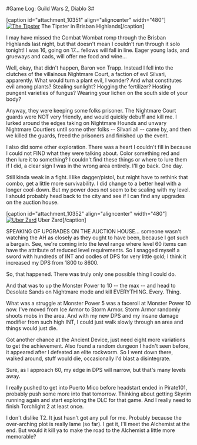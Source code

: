 #Game Log: Guild Wars 2, Diablo 3#

[caption id="attachment\_10351" align="aligncenter" width="480"][![](http://westkarana.com/wp-content/uploads/2012/10/Gw2-2012-10-18-23-44-12-32-480x269.jpg "The Tipster")](http://westkarana.com/wp-content/uploads/2012/10/Gw2-2012-10-18-23-44-12-32.jpg) The Tipster in Brisban Highlands[/caption]

I may have missed the Combat Wombat romp through the Brisban Highlands last night, but that doesn't mean I couldn't run through it solo tonight! I was 16, going on 17... fellows will fall in line. Eager young lads, and grueways and cads, will offer me food and wine...

Well, okay, that didn't happen, Baron von Trapp. Instead I fell into the clutches of the villainous Nightmare Court, a faction of evil Silvari, apparently. What would turn a plant evil, I wonder? And what constitutes evil among plants? Stealing sunlight? Hogging the fertilizer? Hosting pungent varieties of fungus? Wearing your lichen on the south side of your body?

Anyway, they were keeping some folks prisoner. The Nightmare Court guards were NOT very friendly, and would quickly debuff and kill me. I lurked around the edges taking on Nightmare Hounds and unwary Nightmare Courtiers until some other folks -- Silvari all -- came by, and then we killed the guards, freed the prisoners and finished up the event.

I also did some other exploration. There was a heart I couldn't fill in because I could not FIND what they were talking about. Color something red and then lure it to something? I couldn't find these things or where to lure them if I did, a clear sign I was in the wrong area entirely. I'll go back. One day.

Still kinda weak in a fight. I like dagger/pistol, but might have to rethink that combo, get a little more survivability. I did change to a better heal with a longer cool-down. But my power does not seem to be scaling with my level. I should probably head back to the city and see if I can find any upgrades on the auction house.

[caption id="attachment\_10352" align="aligncenter" width="480"][![](http://westkarana.com/wp-content/uploads/2012/10/Diablo-III-2012-10-18-20-53-37-07-480x280.jpg "Uber Zard")](http://westkarana.com/wp-content/uploads/2012/10/Diablo-III-2012-10-18-20-53-37-07.jpg) Uber Zard[/caption]

SPEAKING OF UPGRADES ON THE AUCTION HOUSE... someone wasn't watching the AH as closely as they ought to have been, because I got such a bargain. See, we're coming into the level range where level 60 items can have the attribute of reduced level requirements. So I snagged myself a sword with hundreds of INT and oodles of DPS for very little gold; I think it increased my DPS from 1800 to 8600.

So, that happened. There was truly only one possible thing I could do.

And that was to up the Monster Power to 10 -- the max -- and head to Desolate Sands on Nightmare mode and kill EVERYTHING. Every. Thing.

What was a struggle at Monster Power 5 was a faceroll at Monster Power 10 now. I've moved from Ice Armor to Storm Armor. Storm Armor randomly shoots mobs in the area. And with my new DPS and my insane damage modifier from such high INT, I could just walk slowly through an area and things would just die.

Got another chance at the Ancient Device, just need eight more variations to get the achievement. Also found a random dungeon I hadn't seen before, it appeared after I defeated an elite rockworm. So I went down there, walked around, stuff would die, occasionally I'd blast a disintegrate.

Sure, as I approach 60, my edge in DPS will narrow, but that's many levels away.

I really pushed to get into Puerto Mico before headstart ended in Pirate101, probably push some more into that tomorrow. Thinking about getting Skyrim running again and start exploring the DLC for that game. And I really need to finish Torchlight 2 at least once.

I don't dislike T2. It just hasn't got any pull for me. Probably because the over-arching plot is really lame (so far). I get it, I'll meet the Alchemist at the end. But would it kill ya to make the road to the Alchemist a little more memorable?
